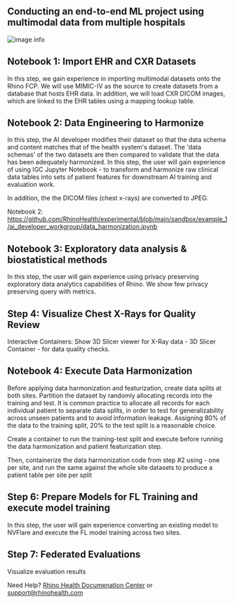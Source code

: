 ## Conducting an end-to-end ML project using multimodal data from multiple hospitals

![image info](https://drive.google.com/uc?export=view&id=1SkAZdWns-Xi8lxw7xQzRhc8jKsnOCfIL)

## Notebook 1: Import EHR and CXR Datasets
In this step, we gain experience in importing multimodal datasets onto the Rhino FCP. We will use MIMIC-IV as the source to create datasets from a database that hosts EHR data. In addition, we will load CXR DICOM images, which are linked to the EHR tables using a mapping lookup table.

## Notebook 2: Data Engineering to Harmonize 
In this step, the AI developer modifies their dataset so that the data schema and content matches that of the health system's dataset. The 'data schemas' of the two datasets are then compared to validate that the data has been adequately harmonized. In this step, the user will gain experience of using IGC Jupyter Notebook - to transform and harmonize raw clinical data tables into sets of patient features for downstream AI training and evaluation work.

In addition, the the DICOM files (chest x-rays) are converted to JPEG.

Notebook 2: https://github.com/RhinoHealth/experimental/blob/main/sandbox/example_1/ai_developer_workgroup/data_harmonization.ipynb

## Notebook 3: Exploratory data analysis & biostatistical methods
In this step, the user will gain experience using privacy preserving exploratory data analytics capabilities of Rhino. We show few privacy preserving query with metrics.

## Step 4: Visualize Chest X-Rays for Quality Review
Interactive Containers: Show 3D Slicer viewer for X-Ray data - 3D Slicer Container - for data quality checks.

## Notebook 4: Execute Data Harmonization
Before applying data harmonization and featurization, create data splits at both sites. Partition the dataset by randomly allocating records into the training and test. It is common practice to allocate all records for each individual patient to separate data splits, in order to test for generalizability across unseen patients and to avoid information leakage. Assigning 80% of the data to the training split, 20% to the test split is a reasonable choice.

Create a container to run the training-test split and execute before running the data harmonization and patient featurization step.

Then, containerize the data harmonization code from step #2 using - one per site, and run the same against the whole site datasets to produce a patient table per site per split

## Step 6: Prepare Models for FL Training and execute model training
In this step, the user will gain experience converting an existing model to NVFlare and execute the FL model training across two sites. 

## Step 7: Federated Evaluations
Visualize evaluation results


Need Help?
[Rhino Health Documenation Center](https://docs.rhinohealth.com/) or [support@rhinohealth.com](mailto:support@rhinohealth.com)